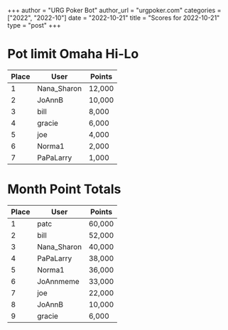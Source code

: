 +++
author = "URG Poker Bot"
author_url = "urgpoker.com"
categories = ["2022", "2022-10"]
date = "2022-10-21"
title = "Scores for 2022-10-21"
type = "post"
+++
# Pot limit Omaha Hi-Lo

| Place | User | Points |
|-------|------|--------|
| 1 | Nana_Sharon | 12,000 |
| 2 | JoAnnB | 10,000 |
| 3 | bill | 8,000 |
| 4 | gracie | 6,000 |
| 5 | joe | 4,000 |
| 6 | Norma1 | 2,000 |
| 7 | PaPaLarry | 1,000 |

# Month Point Totals

| Place | User | Points |
|-------|------|--------|
| 1 | patc | 60,000 |
| 2 | bill | 52,000 |
| 3 | Nana_Sharon | 40,000 |
| 4 | PaPaLarry | 38,000 |
| 5 | Norma1 | 36,000 |
| 6 | JoAnnmeme | 33,000 |
| 7 | joe | 22,000 |
| 8 | JoAnnB | 10,000 |
| 9 | gracie | 6,000 |
